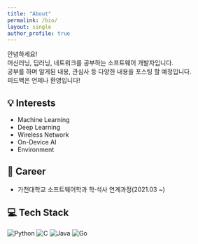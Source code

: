 ```yaml
---
title: "About"
permalink: /bio/
layout: single
author_profile: true
---
```


안녕하세요!<br/>
머신러닝, 딥러닝, 네트워크를 공부하는 소프트웨어 개발자입니다.<br/>
공부를 하며 알게된 내용, 관심사 등 다양한 내용을 포스팅 할 예정입니다.<br/>
피드백은 언제나 환영입니다!

💡 Interests
--
* Machine Learning
* Deep Learning
* Wireless Network
* On-Device AI
* Environment

👜 Career
--
* 가천대학교 소프트웨어학과 학·석사 연계과정(2021.03 ~)

💻 Tech Stack
--
<img alt="Python" src ="https://img.shields.io/badge/Python-3776AB.svg?&style=for-the-badge&logo=Python&logoColor=white"/> <img alt="C" src ="https://img.shields.io/badge/C-A8B9CC.svg?&style=for-the-badge&logo=C&logoColor=white"/> <img alt="Java" src ="https://img.shields.io/badge/Java-007396.svg?&style=for-the-badge&logo=Java&logoColor=white"/> <img alt="Go" src ="https://img.shields.io/badge/Go-00ADD8.svg?&style=for-the-badge&logo=Go&logoColor=white"/>

